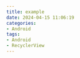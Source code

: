 ```yaml
---
title: example
date: 2024-04-15 11:06:19
categories: 
- Android
tags:
- Android
- RecyclerView
---
```

